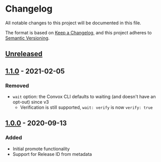 # Changelog

All notable changes to this project will be documented in this file.

The format is based on [Keep a Changelog](https://keepachangelog.com/en/1.0.0/),
and this project adheres to [Semantic Versioning](https://semver.org/spec/v2.0.0.html).

## [Unreleased]

## [1.1.0] - 2021-02-05

### Removed

- `wait` option: the Convox CLI defaults to waiting (and doesn't have an opt-out) since v3
  - Verification is still supported, `wait: verify` is now `verify: true`

## [1.0.0] - 2020-09-13

### Added

- Initial promote functionality
- Support for Release ID from metadata

[Unreleased]: https://github.com/liamdawson/convox-promote-buildkite-plugin/compare/v1.1.0...HEAD
[1.1.0]: https://github.com/liamdawson/convox-promote-buildkite-plugin/releases/tag/v1.0.0...v1.1.0
[1.0.0]: https://github.com/liamdawson/convox-promote-buildkite-plugin/releases/tag/v1.0.0
